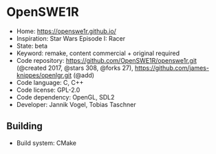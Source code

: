 # OpenSWE1R

- Home: https://openswe1r.github.io/
- Inspiration: Star Wars Episode I: Racer
- State: beta
- Keyword: remake, content commercial + original required
- Code repository: https://github.com/OpenSWE1R/openswe1r.git (@created 2017, @stars 308, @forks 27), https://github.com/james-knippes/openlgr.git (@add)
- Code language: C, C++
- Code license: GPL-2.0
- Code dependency: OpenGL, SDL2
- Developer: Jannik Vogel, Tobias Taschner

## Building

- Build system: CMake
